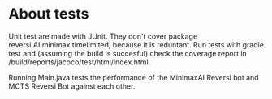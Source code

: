 About tests
===========

Unit test are made with JUnit. They don't cover package reversi.AI.minimax.timelimited, because it is reduntant.
Run tests with gradle test and (assuming the build is succesful) check the coverage report in /build/reports/jacoco/test/html/index.html.

Running Main.java tests the performance of the MinimaxAI Reversi bot and MCTS Reversi Bot against each other.
